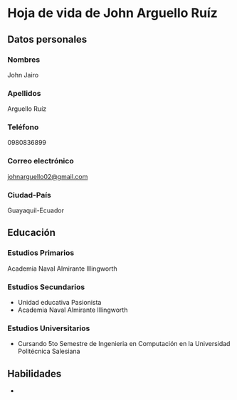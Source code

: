 # Hoja de vida de John Arguello Ruíz

## Datos personales

### Nombres
John Jairo
### Apellidos
Arguello Ruíz
### Teléfono
0980836899
### Correo electrónico
johnarguello02@gmail.com
### Ciudad-País
Guayaquil-Ecuador

## Educación

### Estudios Primarios
Academia Naval Almirante Illingworth

### Estudios Secundarios
- Unidad educativa Pasionista 
- Academia Naval Almirante Illingworth

### Estudios Universitarios
- Cursando 5to Semestre de Ingenieria en Computación en la Universidad Politécnica Salesiana

## Habilidades
- 
  













